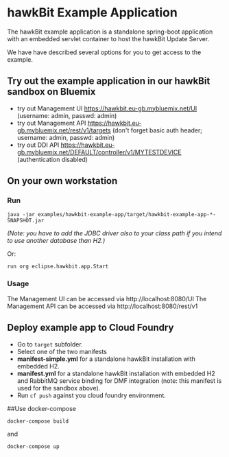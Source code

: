 # hawkBit Example Application
The hawkBit example application is a standalone spring-boot application with an embedded servlet container to host the hawkBit Update Server.

We have have described several options for you to get access to the example.

## Try out the example application in our hawkBit sandbox on Bluemix
- try out Management UI https://hawkbit.eu-gb.mybluemix.net/UI (username: admin, passwd: admin)
- try out Management API https://hawkbit.eu-gb.mybluemix.net/rest/v1/targets (don't forget basic auth header; username: admin, passwd: admin)
- try out DDI API https://hawkbit.eu-gb.mybluemix.net/DEFAULT/controller/v1/MYTESTDEVICE (authentication disabled)

## On your own workstation
### Run
```
java -jar examples/hawkbit-example-app/target/hawkbit-example-app-*-SNAPSHOT.jar
```

_(Note: you have to add the JDBC driver also to your class path if you intend to use another database than H2.)_

Or:

```
run org eclipse.hawkbit.app.Start
```

### Usage
The Management UI can be accessed via http://localhost:8080/UI
The Management API can be accessed via http://localhost:8080/rest/v1

## Deploy example app to Cloud Foundry

- Go to ```target``` subfolder.
- Select one of the two manifests
 - **manifest-simple.yml** for a standalone hawkBit installation with embedded H2.
 - **manifest.yml**  for a standalone hawkBit installation with embedded H2 and RabbitMQ service binding for DMF integration (note: this manifest is used for the sandbox above).
- Run ```cf push``` against you cloud foundry environment.

##Use docker-compose

```
docker-compose build
```

and

```
docker-compose up
```


